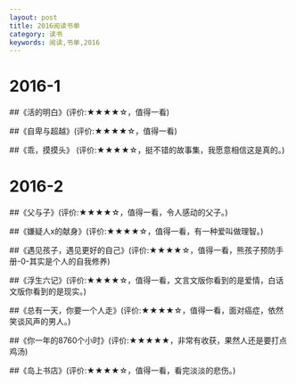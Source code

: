 ```yaml
---
layout: post
title: 2016阅读书单
category: 读书
keywords: 阅读,书单,2016
---
```


# 2016-1

##《活的明白》(评价:★★★★☆，值得一看)

##《自卑与超越》(评价:★★★★☆，值得一看)

##《乖，摸摸头》 (评价:★★★★☆，挺不错的故事集，我愿意相信这是真的。)

# 2016-2

##《父与子》(评价:★★★★☆，值得一看，令人感动的父子。)

##《嫌疑人x的献身》(评价:★★★★☆，值得一看，有一种爱叫做理智。)

##《遇见孩子，遇见更好的自己》(评价:★★★★☆，值得一看，熊孩子预防手册-0-其实是个人的自我修养)

##《浮生六记》(评价:★★★★☆，值得一看，文言文版你看到的是爱情，白话文版你看到的是现实。)

##《总有一天，你要一个人走》(评价:★★★★☆，值得一看，面对癌症，依然笑谈风声的男人。)

##《你一年的8760个小时》(评价:★★★★★，非常有收获，果然人还是要打点鸡汤)

##《岛上书店》(评价:★★★★☆，值得一看，看完淡淡的悲伤。)


